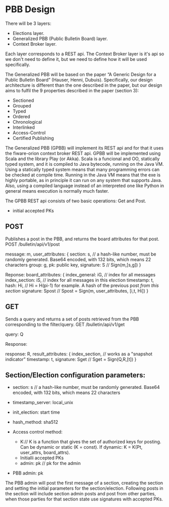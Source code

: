 # PBB Design

There will be 3 layers:
* Elections layer.
* Generalized PBB (Public Bulletin Board) layer.
* Context Broker layer.

Each layer corresponds to a REST api. The Context Broker layer is it's api so we don't need to define it, but we need to define how it will be used specifically. 

The Generalized PBB will be based on the paper “A Generic Design for a Public Bulletin Board” (Hauser, Henni, Dubuis). Specifically, our design architecture is different than the one described in the paper, but our design aims to fulfil the 9 properties described in the paper (section 3):

* Sectioned
* Grouped
* Typed
* Ordered
* Chronological
* Interlinked
* Access-Control
* Certified Publishing

The Generalized PBB (GPBB) will implement its REST api and for that it uses the fiware-orion context broker REST api. GPBB will be implemented using Scala and the library Play (or Akka). Scala is a funcional and OO, statically typed system, and it is compiled to Java bytecode, running on the Java VM. Using a statically typed system means that many programming errors can be checked at compile time. Running in the Java VM means that the exe is highly portable, as in principle it can run on any system that supports Java. Also, using a compiled language instead of an interpreted one like Python in general means execution is normally much faster.

The GPBB REST api consists of two basic operations: Get and Post.
* initial accepted PKs

## POST

Publishes a post in the PBB, and returns the board attributes for that post.
POST /bulletin/api/v1/post

message: m,
user_attributes: {
  section: s,              // a hash-like number, must be randomly generated. Base64 encoded, with 132 bits, which means 22 characters
  group: g,
  pk: public key,
  signature: S              // Sign(m,[s,g])
}

Reponse:
board_attributes: {
  index_general: iG,     // index for all messages
  index_section: iS,     // index for all messages in this election
  timestamp: t,
  hash: Hi,              // Hi = H(pi-1) for example. A hash of the previous post *from this section*
  signature: Spost       // Spost = Sign(m, user_attributes, [i,t, Hi])
}

## GET

Sends a query and returns a set of posts retrieved from the PBB corresponding to the filter/query.
GET /bulletin/api/v1/get

query: Q

Response:

response: R,
result_attributes: {
  index_section,        // works as a "snapshot indicator"
  timestamp: t,
  signature: Sget       // Sget = Sign(Q,R,[t])
}

## Section/Election configuration parameters:

* section: s                   // a hash-like number, must be randomly generated. Base64 encoded, with 132 bits, which means 22 characters
* timestamp_server: local_unix
* init_election: start time
* hash_method: sha512
* Access control method:
    - K:// K is a function that gives the set of authorized keys for posting. Can be dynamic or static (K = const). If dynamic: K = K(Pt, user_attrs, board_attrs). 
    - Initialli accepted PKs
    - admin: pk    // pk for the admin
    
* PBB admin: pk

The PBB admin will post the first message of a section, creating the section and setting the initial parameters for the section/election. Following posts in the section will include section admin posts and  post from other parties, when those parties for that section state use signatures with accepted PKs.


